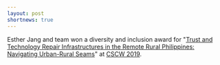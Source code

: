 ```yaml
---
layout: post
shortnews: true
---
```


Esther Jang and team won a diversity and inclusion award for "[Trust and Technology Repair Infrastructures in the Remote Rural Philippines: Navigating Urban-Rural Seams](https://kurti.sh/pubs/cscw_2019_rural_repair_camera.pdf)" at [CSCW 2019](https://cscw.acm.org/2019/DI.html). 

